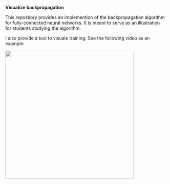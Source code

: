 **Visualize backpropagation**

This repostiory provides an implemention of the backpropagation algorithm for fully-connected
neural networks. It is meant to serve as an illustration for students studying the algorithm.

I also provide a tool to visuale training. See the following video as an example:

<img src="https://github.com/PeterHolderrieth/backpropagation/raw/master/videos/illustrate_backprob.mp4" width="400">
